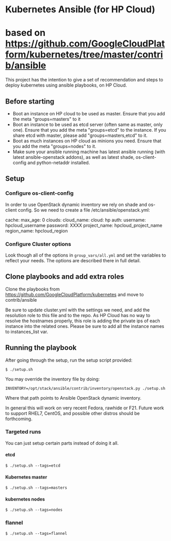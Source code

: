 # Kubernetes Ansible (for HP Cloud)

# based on https://github.com/GoogleCloudPlatform/kubernetes/tree/master/contrib/ansible

This project has the intention to give a set of recommendation and steps to deploy
kubernetes using ansible playbooks, on HP Cloud.

## Before starting

* Boot an instance on HP cloud to be used as master. Ensure that you add the meta "groups=masters" to it
* Boot an instance to be used as etcd server (often same as master, only one). Ensure that you add the meta
"groups=etcd" to the instance. If you share etcd with master, please add "groups=masters,etcd" to it.
* Boot as much instances on HP cloud as minions you need. Ensure that you add the meta "groups=nodes" to it.
* Make sure your ansible running machine has latest ansible running (with latest ansible-openstack addons), as
well as latest shade, os-client-config and python-netaddr installed.

## Setup

### Configure os-client-config

In order to use OpenStack dynamic inventory we rely on shade and os-client config. So we need to create a file
/etc/ansible/openstack.yml:

cache:
  max_age: 0
clouds:
  cloud_name:
    cloud: hp
    auth:
      username: hpcloud_username
      password: XXXX
      project_name: hpcloud_project_name
    region_name: hpcloud_region


### Configure Cluster options

Look though all of the options in `group_vars/all.yml` and
set the variables to reflect your needs. The options are described there
in full detail.

## Clone playbooks and add extra roles

Clone the playbooks from
https://github.com/GoogleCloudPlatform/kubernetes
and move to contrib/ansible

Be sure to update cluster.yml with the settings we need, and add
the resolution role to this file and to the repo.
As HP Cloud has no way to resolve the hostnames properly, this
role is adding the private ips of each instance into the related
ones. Please be sure to add all the instance names to instances_list
var.

## Running the playbook

After going through the setup, run the setup script provided:

`$ ./setup.sh`

You may override the inventory file by doing:

`INVENTORY=/opt/stack/ansible/contrib/inventory/openstack.py ./setup.sh`

Where that path points to Ansible OpenStack dynamic inventory.

In general this will work on very recent Fedora, rawhide or F21.  Future work to
support RHEL7, CentOS, and possible other distros should be forthcoming.

### Targeted runs

You can just setup certain parts instead of doing it all.

#### etcd

`$ ./setup.sh --tags=etcd`

#### Kubernetes master

`$ ./setup.sh --tags=masters`

#### kubernetes nodes

`$ ./setup.sh --tags=nodes`

### flannel

`$ ./setup.sh --tags=flannel`
